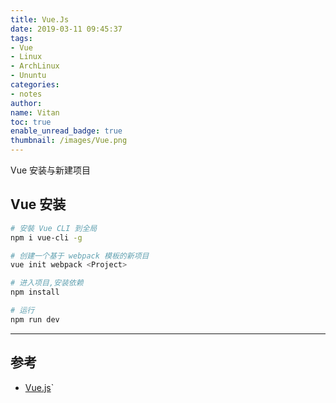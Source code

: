 ```yaml
---
title: Vue.Js
date: 2019-03-11 09:45:37
tags:
- Vue
- Linux
- ArchLinux
- Ununtu
categories:
- notes
author:
name: Vitan
toc: true
enable_unread_badge: true
thumbnail: /images/Vue.png
---
```

Vue 安装与新建项目
<!--more-->
## Vue 安装
```sh
# 安裝 Vue CLI 到全局
npm i vue-cli -g

# 创建一个基于 webpack 模板的新项目
vue init webpack <Project>

# 进入项目,安装依赖
npm install

# 运行
npm run dev
```
---
## 参考
- [Vue.js](https://cn.vuejs.org/)`

